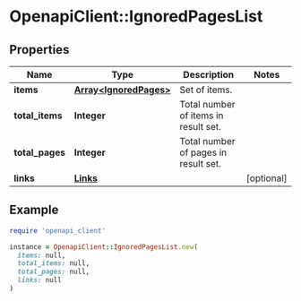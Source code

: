 # OpenapiClient::IgnoredPagesList

## Properties

| Name | Type | Description | Notes |
| ---- | ---- | ----------- | ----- |
| **items** | [**Array&lt;IgnoredPages&gt;**](IgnoredPages.md) | Set of items. |  |
| **total_items** | **Integer** | Total number of items in result set. |  |
| **total_pages** | **Integer** | Total number of pages in result set. |  |
| **links** | [**Links**](Links.md) |  | [optional] |

## Example

```ruby
require 'openapi_client'

instance = OpenapiClient::IgnoredPagesList.new(
  items: null,
  total_items: null,
  total_pages: null,
  links: null
)
```

